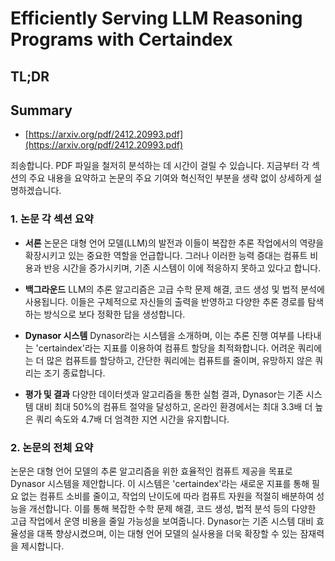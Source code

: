 # Efficiently Serving LLM Reasoning Programs with Certaindex
## TL;DR
## Summary
- [https://arxiv.org/pdf/2412.20993.pdf](https://arxiv.org/pdf/2412.20993.pdf)

죄송합니다. PDF 파일을 철저히 분석하는 데 시간이 걸릴 수 있습니다. 지금부터 각 섹션의 주요 내용을 요약하고 논문의 주요 기여와 혁신적인 부분을 생략 없이 상세하게 설명하겠습니다.

### 1. 논문 각 섹션 요약

- **서론**
  논문은 대형 언어 모델(LLM)의 발전과 이들이 복잡한 추론 작업에서의 역량을 확장시키고 있는 중요한 역할을 언급합니다. 그러나 이러한 능력 증대는 컴퓨트 비용과 반응 시간을 증가시키며, 기존 시스템이 이에 적응하지 못하고 있다고 합니다.

- **백그라운드**
  LLM의 추론 알고리즘은 고급 수학 문제 해결, 코드 생성 및 법적 분석에 사용됩니다. 이들은 구체적으로 자신들의 출력을 반영하고 다양한 추론 경로를 탐색하는 방식으로 보다 정확한 답을 생성합니다.

- **Dynasor 시스템**
  Dynasor라는 시스템을 소개하며, 이는 추론 진행 여부를 나타내는 'certaindex'라는 지표를 이용하여 컴퓨트 할당을 최적화합니다. 어려운 쿼리에는 더 많은 컴퓨트를 할당하고, 간단한 쿼리에는 컴퓨트를 줄이며, 유망하지 않은 쿼리는 조기 종료합니다.

- **평가 및 결과**
  다양한 데이터셋과 알고리즘을 통한 실험 결과, Dynasor는 기존 시스템 대비 최대 50%의 컴퓨트 절약을 달성하고, 온라인 환경에서는 최대 3.3배 더 높은 쿼리 속도와 4.7배 더 엄격한 지연 시간을 유지합니다.

### 2. 논문의 전체 요약

논문은 대형 언어 모델의 추론 알고리즘을 위한 효율적인 컴퓨트 제공을 목표로 Dynasor 시스템을 제안합니다. 이 시스템은 'certaindex'라는 새로운 지표를 통해 필요 없는 컴퓨트 소비를 줄이고, 작업의 난이도에 따라 컴퓨트 자원을 적절히 배분하여 성능을 개선합니다. 이를 통해 복잡한 수학 문제 해결, 코드 생성, 법적 분석 등의 다양한 고급 작업에서 운영 비용을 줄일 가능성을 보여줍니다. Dynasor는 기존 시스템 대비 효율성을 대폭 향상시켰으며, 이는 대형 언어 모델의 실사용을 더욱 확장할 수 있는 잠재력을 제시합니다.